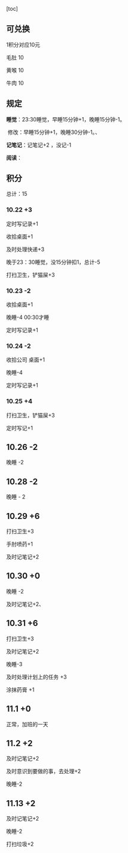 [toc]

## 可兑换

1积分对应10元

毛肚	10

黄喉	10

牛肉	10



## 规定

**睡觉**：23:30睡觉，早睡15分钟+1，晚睡15分钟-1。

​	修改：早睡15分钟+1，晚睡30分钟-1。、

**记笔记**：记笔记+2 ，没记-1

**阅读**：

## 积分

总计：15

### 10.22	+3

定时写记录+1

收拾桌面+1

及时处理快递+3

晚于23：30睡觉，没15分钟扣1，总计-5

打扫卫生，铲猫屎+3

### 10.23	-2

收拾桌面+1

晚睡-4	00:30才睡

定时写记录+1

### 10.24	-2

收拾公司 桌面+1

 晚睡-4 

定时写记录+1

### 10.25	+4

打扫卫生，铲猫屎+3

定时写记+1

## 10.26	-2

晚睡 -2



## 10.28	-2

晚睡 - 2



## 10.29	+6

打扫卫生+3

手肘喷药+1

及时记笔记+2



## 10.30 +0

晚睡 -2 

及时记笔记+2、



##  10.31 +6

打扫卫生+3

及时记笔记+2

晚睡-3

及时处理计划上的任务 +3

涂抹药膏 +1





## 11.1 	+0

正常，加班的一天



## 11.2	+2

及时记笔记+2

及时意识到要做的事，去处理+2

晚睡-2



## 11.13 +2

及时记笔记+2

晚睡-2

打扫垃圾+2



